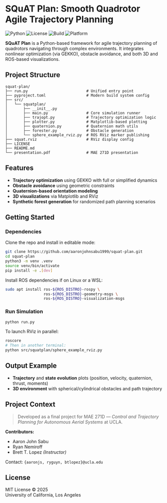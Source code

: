 # SQuAT Plan: Smooth Quadrotor Agile Trajectory Planning
![Python](https://img.shields.io/badge/python-3.9+-blue?logo=python)
![License](https://img.shields.io/badge/license-MIT-green)
![Build](https://img.shields.io/badge/build-passing-brightgreen)
![Platform](https://img.shields.io/badge/platform-WSL--Debian%20%7C%20ROS-lightgrey)

**SQuAT Plan** is a Python-based framework for agile trajectory planning of quadrotors navigating through complex environments. It integrates nonlinear optimization (via GEKKO), obstacle avoidance, and both 3D and ROS-based visualizations.

## Project Structure

```
squat-plan/
├── run.py                          # Unified entry point
├── pyproject.toml                  # Modern build system config
├── src/
│   └── squatplan/
│       ├── __init__.py
│       ├── main.py                 # Core simulation runner
│       ├── trajopt.py              # Trajectory optimization logic
│       ├── plotter.py              # Matplotlib-based plotting
│       ├── quaternion.py           # Quaternion math utils
│       ├── forester.py             # Obstacle generation
│       └── sphere_example_rviz.py  # ROS RViz marker publishing
├── squat.rviz                      # RViz display config
├── LICENSE
├── README.md
└── presentation.pdf                # MAE 271D presentation
```

## Features

- **Trajectory optimization** using GEKKO with full or simplified dynamics
- **Obstacle avoidance** using geometric constraints
- **Quaternion-based orientation modeling**
- **3D visualizations** via Matplotlib and RViz
- **Synthetic forest generation** for randomized path planning scenarios

## Getting Started

### Dependencies

Clone the repo and install in editable mode:

```bash
git clone https://github.com/aaronjohnsabu1999/squat-plan.git
cd squat-plan
python3 -m venv .venv
source venv/bin/activate
pip install -e .[dev]
```

Install ROS dependencies if on Linux or a WSL:

```bash
sudo apt install ros-${ROS_DISTRO}-rospy \
                 ros-${ROS_DISTRO}-geometry-msgs \
                 ros-${ROS_DISTRO}-visualization-msgs
```

### Run Simulation

```bash
python run.py
```

To launch RViz in parallel:

```bash
roscore
# Then in another terminal:
python src/squatplan/sphere_example_rviz.py
```

## Output Example

- **Trajectory** and **state evolution** plots (position, velocity, quaternion, thrust, moments)
- **3D environment** with spherical/cylindrical obstacles and path trajectory

## Project Context

> Developed as a final project for MAE 271D — *Control and Trajectory Planning for Autonomous Aerial Systems* at UCLA.

**Contributors:**

- Aaron John Sabu  
- Ryan Nemiroff  
- Brett T. Lopez *(Instructor)*

Contact: `{aaronjs, ryguyn, btlopez}@ucla.edu`

## License

MIT License © 2025  
University of California, Los Angeles